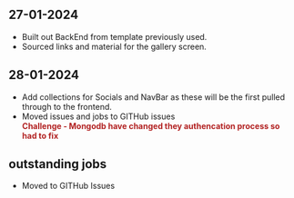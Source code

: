 <style>
    em { color: firebrick; font-weight: bold; font-style: normal; display: block; }
</style>

## 27-01-2024
- Built out BackEnd from template previously used.
- Sourced links and material for the gallery screen.

## 28-01-2024
- Add collections for Socials and NavBar as these will be the first pulled through to the frontend.
- Moved issues and jobs to GITHub issues
_Challenge - Mongodb have changed they authencation process so had to fix_

## outstanding jobs
- Moved to GITHub Issues
